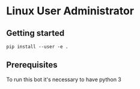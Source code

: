 # Linux User Administrator

## Getting started

`pip install --user -e .`

## Prerequisites

To run this bot it's necessary to have python 3